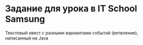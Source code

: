# Задание для урока в IT School Samsung

Текстовый квест с разными вариантами событий (ветвление), написанный на Java
